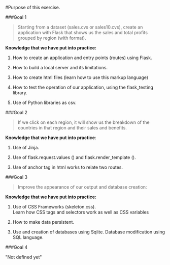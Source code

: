 #Purpose of this exercise.

###Goal 1

>Starting from a dataset (sales.cvs or sales10.cvs), create an application with Flask that shows us the sales and total profits grouped by region (with format).

**Knowledge that we have put into practice:**

1) How to create an application and entry points (routes) using Flask.

2) How to build a local server and its limitations.

3) How to create html files (learn how to use this markup language)

4) How to test the operation of our application, using the flask_testing library.

5) Use of Python libraries as csv.

###Goal 2

>If we click on each region, it will show us the breakdown of the countries in that region and their sales and benefits.

**Knowledge that we have put into practice**:

1) Use of Jinja.  

2) Use of flask.request.values ​​() and flask.render_template ().

3) Use of anchor tag in html works to relate two routes.

###Goal 3

>Improve the appearance of our output and database creation:

**Knowledge that we have put into practice:**

1) Use of CSS Frameworks (skeleton.css).  
Learn how CSS tags and selectors work as well as CSS variables

2) How to make data persistent.

3) Use and creation of databases using Sqlite. Database modification using SQL language.

###Goal 4

"Not defined yet"